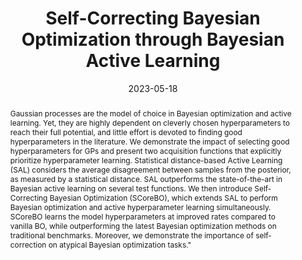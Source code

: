 ---
title: "Self-Correcting Bayesian Optimization through Bayesian Active Learning"
date: 2023-05-18
publishDate: 2023-05-18
authors: ["**Carl Hvarfner**", "Erik Hellsten", "Frank Hutter", "Luigi Nardi"]
publication_types: ["1"]
abstract:  Gaussian processes are the model of choice in Bayesian optimization and active learning. Yet, they are highly dependent on cleverly chosen hyperparameters to reach their full potential, and little effort is devoted to finding good hyperparameters in the literature. We demonstrate the impact of selecting good hyperparameters for GPs and present two acquisition functions that explicitly prioritize hyperparameter learning. Statistical distance-based Active Learning (SAL) considers the average disagreement between samples from the posterior, as measured by a statistical distance. SAL outperforms the state-of-the-art in Bayesian active learning on several test functions. We then introduce Self-Correcting Bayesian Optimization (SCoreBO), which extends SAL to perform Bayesian optimization and active hyperparameter learning simultaneously. SCoreBO learns the model hyperparameters at improved rates compared to vanilla BO, while outperforming the latest Bayesian optimization methods on traditional benchmarks. Moreover, we demonstrate the importance of self-correction on atypical Bayesian optimization tasks."
featured: true
publication: "Preprint, 2023 (under review)."
links:
  - icon_pack: fas
    icon: scroll
    name: Link
    url: 'https://arxiv.org/abs/2304.11005'
---